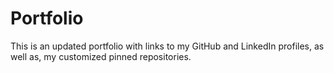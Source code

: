 # Portfolio

This is an updated portfolio with links to my GitHub and 
LinkedIn profiles, as well as, my customized pinned 
repositories.
